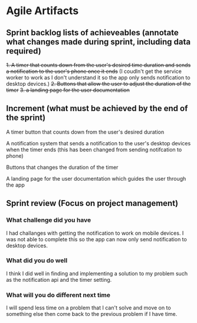 # Agile Artifacts
## Sprint backlog lists of achieveables (annotate what changes made during sprint, including data required)
~~1. A timer that counts down from the user's desired time duration and sends a notification to the user's phone once it ends~~ (I coudln't get the service worker to work as I don't understand it so the app only sends notification to desktop devices.)
~~2. Buttons that allow the user to adjust the duration of the timer~~
~~3. a landing page for the user documentation~~
## Increment (what must be achieved by the end of the sprint)
A timer button that counts down from the user's desired duration

A notification system that sends a notification to the user's desktop devices when the timer ends (this has been changed from sending notifcation to phone)

Buttons that changes the duration of the timer

A landing page for the user documentation which guides the user through the app


## Sprint review (Focus on project management)
### What challenge did you have
I had challanges with getting the notification to work on mobile devices. I was not able to complete this so the app can now only send notification to desktop devices.

### What did you do well
I think I did well in finding and implementing a solution to my problem such as the notification api and the timer setting. 

### What will you do different next time
I will spend less time on a problem that I can't solve and move on to something else then come back to the previous problem if I have time.